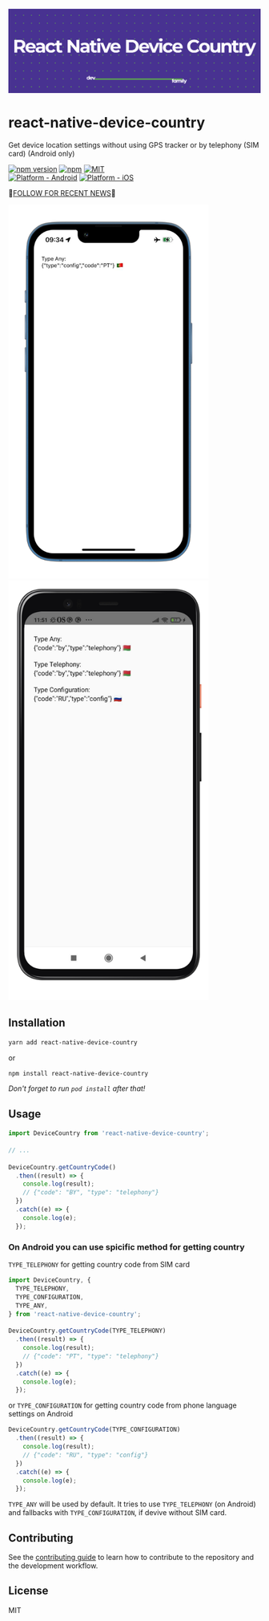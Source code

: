 <a href="https://dev.family/?utm_source=github&utm_medium=react-native-device-country&utm_campaign=readme"><img width="auto" center src="https://github.com/dev-family/react-native-device-country/blob/main/docs/logo.png?raw=true" /></a>

# react-native-device-country

Get device location settings without using GPS tracker or by telephony (SIM card) (Android only)

[![npm version](https://badge.fury.io/js/react-native-device-country.svg)](https://www.npmjs.org/package/react-native-device-country)
[![npm](https://img.shields.io/npm/dt/react-native-device-country.svg)](https://www.npmjs.org/package/react-native-device-country)
[![MIT](https://img.shields.io/dub/l/vibe-d.svg)](https://opensource.org/licenses/MIT)
<br>
[![Platform - Android](https://img.shields.io/badge/platform-Android-3ddc84.svg?style=flat&logo=android)](https://www.android.com)
[![Platform - iOS](https://img.shields.io/badge/platform-iOS-000.svg?style=flat&logo=apple)](https://developer.apple.com/ios)

💜[FOLLOW FOR RECENT NEWS](https://twitter.com/dev___family)💜

<p float="left">
<img width="400" height="auto" center src="https://github.com/dev-family/react-native-device-country/blob/main/docs/screenshot_ios.png?raw=true" />
<img width="400" height="auto" center src="https://github.com/dev-family/react-native-device-country/blob/main/docs/screenshot_android.png?raw=true" />
</p>

## Installation

```sh
yarn add react-native-device-country
```

or

```sh
npm install react-native-device-country
```

_Don't forget to run `pod install` after that!_

## Usage

```js
import DeviceCountry from 'react-native-device-country';

// ...

DeviceCountry.getCountryCode()
  .then((result) => {
    console.log(result);
    // {"code": "BY", "type": "telephony"}
  })
  .catch((e) => {
    console.log(e);
  });
```

### On Android you can use spicific method for getting country

`TYPE_TELEPHONY` for getting country code from SIM card

```js
import DeviceCountry, {
  TYPE_TELEPHONY,
  TYPE_CONFIGURATION,
  TYPE_ANY,
} from 'react-native-device-country';

DeviceCountry.getCountryCode(TYPE_TELEPHONY)
  .then((result) => {
    console.log(result);
    // {"code": "PT", "type": "telephony"}
  })
  .catch((e) => {
    console.log(e);
  });
```

or `TYPE_CONFIGURATION` for getting country code from phone language settings on Android

```js
DeviceCountry.getCountryCode(TYPE_CONFIGURATION)
  .then((result) => {
    console.log(result);
    // {"code": "RU", "type": "config"}
  })
  .catch((e) => {
    console.log(e);
  });
```

`TYPE_ANY` will be used by default. It tries to use `TYPE_TELEPHONY` (on Android) and fallbacks with `TYPE_CONFIGURATION`, if devive without SIM card.

## Contributing

See the [contributing guide](CONTRIBUTING.md) to learn how to contribute to the repository and the development workflow.

## License

MIT
